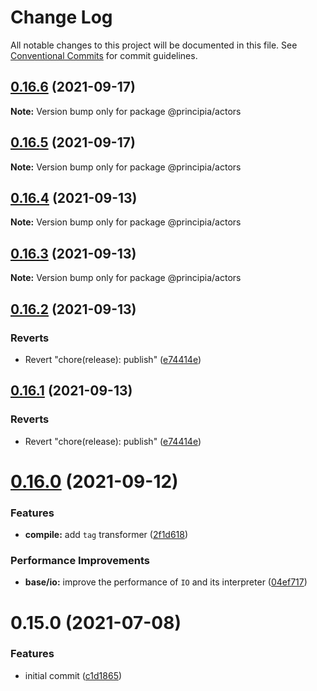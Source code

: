 # Change Log

All notable changes to this project will be documented in this file.
See [Conventional Commits](https://conventionalcommits.org) for commit guidelines.

## [0.16.6](https://github.com/0x706b/principia.ts/compare/@principia/actors@0.16.5...@principia/actors@0.16.6) (2021-09-17)

**Note:** Version bump only for package @principia/actors





## [0.16.5](https://github.com/0x706b/principia.ts/compare/@principia/actors@0.16.4...@principia/actors@0.16.5) (2021-09-17)

**Note:** Version bump only for package @principia/actors





## [0.16.4](https://github.com/0x706b/principia.ts/compare/@principia/actors@0.16.3...@principia/actors@0.16.4) (2021-09-13)

**Note:** Version bump only for package @principia/actors





## [0.16.3](https://github.com/0x706b/principia.ts/compare/@principia/actors@0.16.2...@principia/actors@0.16.3) (2021-09-13)

**Note:** Version bump only for package @principia/actors





## [0.16.2](https://github.com/0x706b/principia.ts/compare/@principia/actors@0.16.1...@principia/actors@0.16.2) (2021-09-13)


### Reverts

* Revert "chore(release): publish" ([e74414e](https://github.com/0x706b/principia.ts/commit/e74414effa51392092770ecd542b55608dbb1201))





## [0.16.1](https://github.com/0x706b/principia.ts/compare/@principia/actors@0.16.1...@principia/actors@0.16.1) (2021-09-13)


### Reverts

* Revert "chore(release): publish" ([e74414e](https://github.com/0x706b/principia.ts/commit/e74414effa51392092770ecd542b55608dbb1201))





# [0.16.0](https://github.com/0x706b/principia.ts/compare/@principia/actors@0.15.0...@principia/actors@0.16.0) (2021-09-12)


### Features

* **compile:** add `tag` transformer ([2f1d618](https://github.com/0x706b/principia.ts/commit/2f1d6186a69804b169d7dc2eb96346d612fd3582))


### Performance Improvements

* **base/io:** improve the performance of `IO` and its interpreter ([04ef717](https://github.com/0x706b/principia.ts/commit/04ef717d293ba83cce4d49c21e6abd0848a81c75))





# 0.15.0 (2021-07-08)


### Features

* initial commit ([c1d1865](https://github.com/0x706b/principia.ts/commit/c1d1865d93b8c7762c4cdfa912360f467c0bae02))
